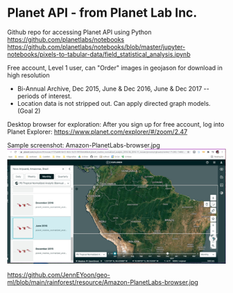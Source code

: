 # Planet API - from Planet Lab Inc.  

Github repo for accessing Planet API  using Python
https://github.com/planetlabs/notebooks 
https://github.com/planetlabs/notebooks/blob/master/jupyter-notebooks/pixels-to-tabular-data/field_statistical_analysis.ipynb 

Free account, Level 1 user, can "Order" images in geojason for download in high resolution
 - Bi-Annual Archive, Dec 2015, June & Dec 2016, June & Dec 2017 -- periods of interest.
 - Location data is not stripped out. Can apply directed graph models.  (Goal 2)

Desktop browser for exploration:
After you sign up for free account, log into Planet Explorer:
https://www.planet.com/explorer/#/zoom/2.47 

Sample screenshot:  Amazon-PlanetLabs-browser.jpg 
<img src="./resource/Amazon-PlanetLabs-browser.jpg" alt="Planet Explorer screenshot" width="800px" />

https://github.com/JennEYoon/geo-ml/blob/main/rainforest/resource/Amazon-PlanetLabs-browser.jpg
